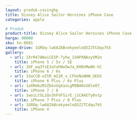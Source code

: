 ```yaml
---
layout: produk-casinghp
title: Disney Alice Sailor Heroines iPhone Case
categories: apple

# Produk
product-title: Disney Alice Sailor Heroines iPhone Case
harga: 90000
sku: hn-0691
image-drive: 1GROq-lw6A2bBcekyeeloQ5ZJTCdqu7k5
gallery:
  - url: 1XrR47ANaiCE5P-7yhw_1SHPXNAzyVM2o
    title: iPhone 5 / 5s / SE
  - url: 1bF_wq3fsEJwYahNoOwJa_KH0nMw6K-hC
    title: iPhone 6 / 6s
  - url: 1SoCCB-oZtR_mI1R_x_CFUnNsWHW_UEbS
    title: iPhone 6 Plus / 6s Plus
  - url: 1aXRmbiMJZbkvUqXaxLgM9BAOoS8leO7_
    title: iPhone 7 / 8
  - url: 1woiLtSLiQv3hFVFSirE_j1CAkEfy0vtp
    title: iPhone 7 Plus / 8 Plus
  - url: 1GROq-lw6A2bBcekyeeloQ5ZJTCdqu7k5
    title: iPhone X
---
```

